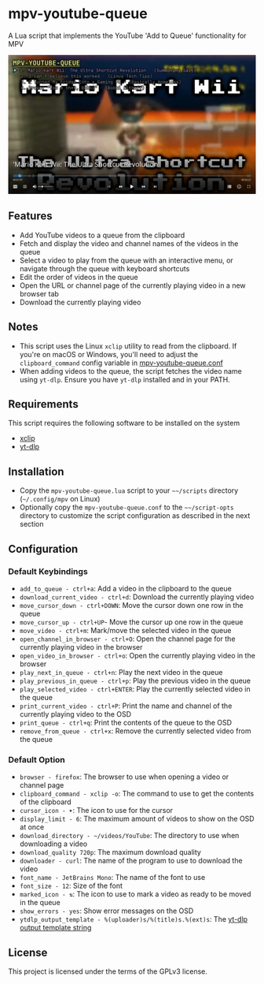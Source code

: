 # mpv-youtube-queue

A Lua script that implements the YouTube 'Add to Queue' functionality for MPV

![mpv-youtube-queue image](.assets/mpv-youtube-queue.png)

## Features

- Add YouTube videos to a queue from the clipboard
- Fetch and display the video and channel names of the videos in the queue
- Select a video to play from the queue with an interactive menu,
  or navigate through the queue with keyboard shortcuts
- Edit the order of videos in the queue
- Open the URL or channel page of the currently playing video in a new browser tab
- Download the currently playing video

## Notes

- This script uses the Linux `xclip` utility to read from the clipboard.
  If you're on macOS or Windows, you'll need to adjust the `clipboard_command`
  config variable in [mpv-youtube-queue.conf](./mpv-youtube-queue.conf)
- When adding videos to the queue, the script fetches the video name using
  `yt-dlp`. Ensure you have `yt-dlp` installed and in your PATH.

## Requirements

This script requires the following software to be installed on the system

- [xclip](https://github.com/astrand/xclip)
- [yt-dlp](https://github.com/yt-dlp/yt-dlp)

## Installation

- Copy the `mpv-youtube-queue.lua` script to your `~~/scripts` directory
  (`~/.config/mpv` on Linux)
- Optionally copy the `mpv-youtube-queue.conf` to the `~~/script-opts` directory
  to customize the script configuration as described in the next section

## Configuration

### Default Keybindings

- `add_to_queue - ctrl+a`: Add a video in the clipboard to the queue
- `download_current_video - ctrl+d`: Download the currently playing video
- `move_cursor_down - ctrl+DOWN`: Move the cursor down one row in the queue
- `move_cursor_up - ctrl+UP`- Move the cursor up one row in the queue
- `move_video - ctrl+m`: Mark/move the selected video in the queue
- `open_channel_in_browser - ctrl+O`: Open the channel page for the currently
  playing video in the browser
- `open_video_in_browser - ctrl+o`: Open the currently playing video in the browser
- `play_next_in_queue - ctrl+n`: Play the next video in the queue
- `play_previous_in_queue - ctrl+p`: Play the previous video in the queue
- `play_selected_video - ctrl+ENTER`: Play the currently selected video in
  the queue
- `print_current_video - ctrl+P`: Print the name and channel of the currently
  playing video to the OSD
- `print_queue - ctrl+q`: Print the contents of the queue to the OSD
- `remove_from_queue - ctrl+x`: Remove the currently selected video from the
  queue

### Default Option

- `browser - firefox`: The browser to use when opening a video or channel page
- `clipboard_command - xclip -o`: The command to use to get the contents of the clipboard
- `cursor_icon - ➤`: The icon to use for the cursor
- `display_limit - 6`: The maximum amount of videos to show on the OSD at once
- `download_directory - ~/videos/YouTube`: The directory to use when
  downloading a video
- `download_quality 720p`: The maximum download quality
- `downloader - curl`: The name of the program to use to download the video
- `font_name - JetBrains Mono`: The name of the font to use
- `font_size - 12`: Size of the font
- `marked_icon - ⇅`: The icon to use to mark a video as ready to be moved
  in the queue
- `show_errors - yes`: Show error messages on the OSD
- `ytdlp_output_template - %(uploader)s/%(title)s.%(ext)s`: The [yt-dlp output
  template string](https://github.com/yt-dlp/yt-dlp#output-template)

## License

This project is licensed under the terms of the GPLv3 license.
